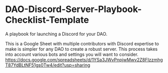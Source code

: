 # DAO-Discord-Server-Playbook-Checklist-Template
A playbook for launching a Discord for your DAO.

This is a Google Sheet with multiple contributors with Discord expertise to make is simpler for any DAO to create a robust server. This process takes into account various bots and settings you will want to consider.
https://docs.google.com/spreadsheets/d/1YSa3JWvPnpjwMwv2Z8FIzzmhgT87YdBLtNF51gs0Tw4/edit?usp=sharing

